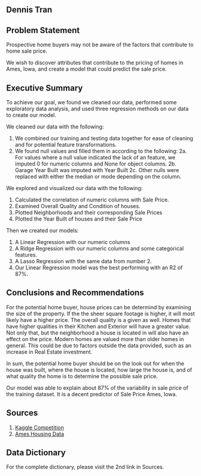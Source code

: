## Dennis Tran

## Problem Statement

Prospective home buyers may not be aware of the factors that contribute to home sale price.

We wish to discover attributes that contribute to the pricing of homes in Ames, Iowa, and create a model that could predict the sale price.

## Executive Summary

To achieve our goal, we found we cleaned our data, performed some exploratory data analysis, and used three regression methods on our data to create our model.

We cleaned our data with the following:
1. We combined our training and testing data together for ease of cleaning and for potential feature transformations.
2. We found null values and filled them in according to the following:
    2a. For values where a null value indicated the lack of an feature, we imputed 0 for numeric columns and None for object columns.
    2b. Garage Year Built was imputed with Year Built
    2c. Other nulls were replaced with either the median or mode depending on the column.

We explored and visualized our data with the following:
1. Calculated the correlation of numeric columns with Sale Price.
2. Examined Overall Quality and Condition of houses.
3. Plotted Neighborhoods and their corresponding Sale Prices
4. Plotted the Year Built of houses and their Sale Price

Then we created our models:
1. A Linear Regression with our numeric columns
2. A Ridge Regression with our numeric columns and some categorical features.
3. A Lasso Regression with the same data from number 2.
4. Our Linear Regression model was the best performing with an R2 of 87%.

## Conclusions and Recommendations

For the potential home buyer, house prices can be determind by examining the size of the property. If the the sheer square footage is higher, it will most likely have a higher price. The overall quality is a given as well. Homes that have higher qualities in their Kitchen and Exterior will have a greater value. Not only that, but the neighborhood a house is located in will also have an effect on the price. Modern homes are valued more than older homes in general. This could be due to factors outside the data provided, such as an increase in Real Estate investment.

In sum, the potential home buyer should be on the look out for when the house was built, where the house is located, how large the house is, and of what quality the home is to determine the possible sale price.

Our model was able to explain about 87% of the variability in sale price of the training dataset. It is a decent predictor of Sale Price Ames, Iowa.

## Sources

1. [Kaggle Competition](https://www.kaggle.com/t/060ea4ec8c78458698c7f9b7e40a00d1)
2. [Ames Housing Data](http://jse.amstat.org/v19n3/decock/DataDocumentation.txt)


## Data Dictionary

For the complete dictionary, please visit the 2nd link in Sources.
